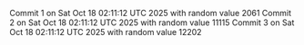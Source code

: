 Commit 1 on Sat Oct 18 02:11:12 UTC 2025 with random value 2061
Commit 2 on Sat Oct 18 02:11:12 UTC 2025 with random value 11115
Commit 3 on Sat Oct 18 02:11:12 UTC 2025 with random value 12202
